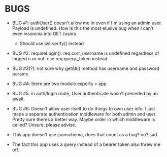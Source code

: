 # BUGS
- BUG #1: authUser() doesn't allow me in even if I'm using an admin user. Payload is undefined. How is this the most elusive bug when I can't even insomnia into GET /users.
    - Should use jwt.verify() instead
- BUG #2: requireLogin(). req.curr_username is undefined regardless of logged n or not. use req.query._token instead.
- BUG #3(?): not sure why getAll() method has username and password params
- BUG #4: there are two module.exports = app
- BUG #5: in auth/login route, User.authenticate wasn't preceded by an await.
- BUG #6: Doesn't allow user itself to do things to own user info. I just made a separate authentication middleware for both admin and user. Pretty sure theres a better way. Maybe order in which middleware is called? Unsure, please advise.

- This app doesn't use jsonschema, does that count as a bug? no? sad.
- The fact this app uses a query instead of a bearer token also threw me off.
